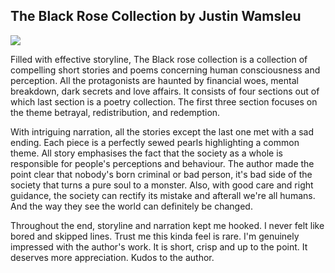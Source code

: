 ## The Black Rose Collection by Justin Wamsleu

<a href="https://www.amazon.in/Black-Rose-Collection-Justin-Wamsley-ebook/dp/B09583GJRK?ie=UTF8&linkCode=li2&tag=thatchayanira-21&linkId=95626d5e53a67c9e665c1b18c64fc2ed&language=en_IN&ref_=as_li_ss_il" target="_blank"><img border="0" src="//ws-in.amazon-adsystem.com/widgets/q?_encoding=UTF8&ASIN=B09583GJRK&Format=_SL160_&ID=AsinImage&MarketPlace=IN&ServiceVersion=20070822&WS=1&tag=thatchayanira-21&language=en_IN" ></a><img src="https://ir-in.amazon-adsystem.com/e/ir?t=thatchayanira-21&language=en_IN&l=li2&o=31&a=B09583GJRK" width="1" height="1" border="0" alt="" style="border:none !important; margin:0px !important;" />

Filled with effective storyline, The Black rose collection is a collection of compelling short stories and poems concerning human consciousness and perception. All the protagonists are haunted by financial woes, mental breakdown, dark secrets and love affairs. It consists of four sections out of which last section is a poetry collection. The first three section focuses on the theme betrayal, redistribution, and redemption.

With intriguing narration, all the stories except the last one met with a sad ending. Each piece is a perfectly sewed pearls highlighting a common theme. All story emphasises the fact that the society as a whole is responsible for people's perceptions and behaviour. The author made the point clear that nobody's born criminal or bad person, it's bad side of the society that turns a pure soul to a monster. Also, with good care and right guidance, the society can rectify its mistake and afterall we're all humans. And the way they see the world can definitely be changed.

Throughout the end, storyline and narration kept me hooked. I never felt like bored and skipped lines. Trust me this kinda feel is rare. I'm genuinely impressed with the author's work. It is short, crisp and up to the point. It deserves more appreciation. Kudos to the author.
